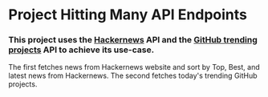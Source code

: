 # Project Hitting Many API Endpoints

### This project uses the [Hackernews](https://news.ycombinator.com/) API and the [GitHub trending projects](https://githubtrendingapi.docs.apiary.io/#) API to achieve its use-case.

The first fetches news from Hackernews website and sort by Top, Best, and latest news from Hackernews.
The second fetches today's trending GitHub projects.
